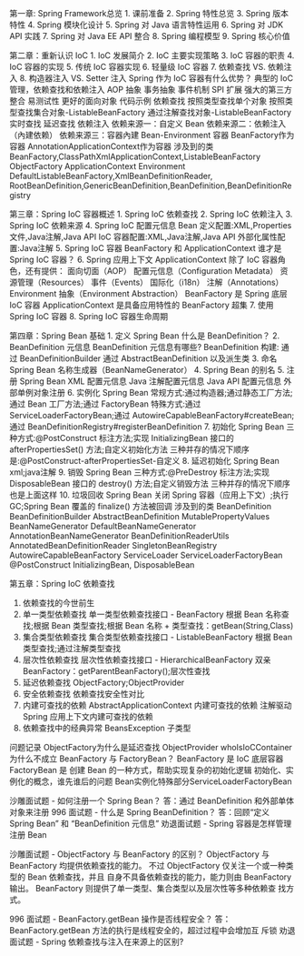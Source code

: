 第一章: Spring Framework总览
    1. 课前准备
    2. Spring 特性总览
    3. Spring 版本特性
    4. Spring 模块化设计
    5. Spring 对 Java 语言特性运用
    6. Spring 对 JDK API 实践
    7. Spring 对 Java EE API 整合
    8. Spring 编程模型
    9. Spring 核心价值

第二章：重新认识 IoC
    1. IoC 发展简介
    2. IoC 主要实现策略
    3. IoC 容器的职责
    4. IoC 容器的实现
    5. 传统 IoC 容器实现
    6. 轻量级 IoC 容器
    7. 依赖查找 VS. 依赖注入
    8. 构造器注入 VS. Setter 注入
    Spring 作为 IoC 容器有什么优势？
        典型的 IoC 管理，依赖查找和依赖注入
        AOP 抽象
        事务抽象
        事件机制
        SPI 扩展
        强大的第三方整合
        易测试性
        更好的面向对象
代码示例
    依赖查找
        按照类型查找单个对象
        按照类型查找集合对象-ListableBeanFactory
        通过注解查找对象-ListableBeanFactory
        实时查找
        延迟查找
    依赖注入
        依赖来源一：自定义 Bean
        依赖来源二：依赖注入（內建依赖）
        依赖来源三：容器內建 Bean-Environment
    容器
        BeanFactory作为容器
        AnnotationApplicationContext作为容器
    涉及到的类
        BeanFactory,ClassPathXmlApplicationContext,ListableBeanFactory
        ObjectFactory
        ApplicationContext
        Environment
        DefaultListableBeanFactory,XmlBeanDefinitionReader,
        RootBeanDefinition,GenericBeanDefinition,BeanDefinition,BeanDefinitionRegistry


第三章：Spring IoC 容器概述
    1. Spring IoC 依赖查找
    2. Spring IoC 依赖注入
    3. Spring IoC 依赖来源
    4. Spring IoC 配置元信息
        Bean 定义配置:XML,Properties文件,Java注解,Java API
        IoC 容器配置:XML,Java注解,Java API
        外部化属性配置:Java注解
    5. Spring IoC 容器
        BeanFactory 和 ApplicationContext 谁才是 Spring IoC 容器？
    6. Spring 应用上下文
        ApplicationContext 除了 IoC 容器角色，还有提供：
            面向切面（AOP）
            配置元信息（Configuration Metadata）
            资源管理（Resources）
            事件（Events）
            国际化（i18n）
            注解（Annotations）
            Environment 抽象（Environment Abstraction）
        BeanFactory 是 Spring 底层 IoC 容器
        ApplicationContext 是具备应用特性的 BeanFactory 超集
    7. 使用 Spring IoC 容器
    8. Spring IoC 容器生命周期

第四章：Spring Bean 基础
    1. 定义 Spring Bean
        什么是 BeanDefinition？
    2. BeanDefinition 元信息
        BeanDefinition 元信息有哪些?
        BeanDefinition 构建:
            通过 BeanDefinitionBuilder
            通过 AbstractBeanDefinition 以及派生类
    3. 命名 Spring Bean
        名称生成器（BeanNameGenerator）
    4. Spring Bean 的别名
    5. 注册 Spring Bean
        XML 配置元信息
        Java 注解配置元信息
        Java API 配置元信息
        外部单例对象注册
    6. 实例化 Spring Bean
        常规方式:通过构造器;通过静态工厂方法;通过 Bean 工厂方法;通过 FactoryBean
        特殊方式:通过 ServiceLoaderFactoryBean;通过 AutowireCapableBeanFactory#createBean;通过 BeanDefinitionRegistry#registerBeanDefinition
    7. 初始化 Spring Bean
        三种方式:@PostConstruct 标注方法;实现 InitializingBean 接口的 afterPropertiesSet() 方法;自定义初始化方法
        三种并存的情况下顺序是:@PostConstruct-afterPropertiesSet-自定义
    8. 延迟初始化 Spring Bean
        xml;java注解
    9. 销毁 Spring Bean
        三种方式:@PreDestroy 标注方法;实现 DisposableBean 接口的 destroy() 方法;自定义销毁方法
        三种并存的情况下顺序也是上面这样
    10. 垃圾回收 Spring Bean
        关闭 Spring 容器（应用上下文）;执行 GC;Spring Bean 覆盖的 finalize() 方法被回调
    涉及到的类
        BeanDefinition
        BeanDefinitionBuilder
        AbstractBeanDefinition
        MutablePropertyValues
        BeanNameGenerator
        DefaultBeanNameGenerator
        AnnotationBeanNameGenerator
        BeanDefinitionReaderUtils
        AnnotatedBeanDefinitionReader
        SingletonBeanRegistry
        AutowireCapableBeanFactory
        ServiceLoader
        ServiceLoaderFactoryBean
        @PostConstruct
        InitializingBean, DisposableBean

第五章：Spring IoC 依赖查找
1. 依赖查找的今世前生
2. 单一类型依赖查找
   单一类型依赖查找接口 - BeanFactory
        根据 Bean 名称查找;根据 Bean 类型查找;根据 Bean 名称 + 类型查找：getBean(String,Class)
3. 集合类型依赖查找
   集合类型依赖查找接口 - ListableBeanFactory
        根据 Bean 类型查找;通过注解类型查找
4. 层次性依赖查找
   层次性依赖查找接口 - HierarchicalBeanFactory
        双亲 BeanFactory：getParentBeanFactory();层次性查找
5. 延迟依赖查找
   ObjectFactory;ObjectProvider
6. 安全依赖查找
   依赖查找安全性对比
7. 内建可查找的依赖
   AbstractApplicationContext 内建可查找的依赖
   注解驱动 Spring 应用上下文内建可查找的依赖
8. 依赖查找中的经典异常
   BeansException 子类型



问题记录
ObjectFactory为什么是延迟查找
ObjectProvider
whoIsIoCContainer为什么不成立
BeanFactory 与 FactoryBean？
    BeanFactory 是 IoC 底层容器
    FactoryBean 是 创建 Bean 的一种方式，帮助实现复杂的初始化逻辑
初始化、实例化的概念，谁先谁后的问题
Bean实例化特殊部分ServiceLoaderFactoryBean









沙雕面试题 - 如何注册一个 Spring Bean？
答：通过 BeanDefinition 和外部单体对象来注册
996 面试题 - 什么是 Spring BeanDefinition？
答：回顾“定义 Spring Bean” 和 “BeanDefinition 元信息”
劝退面试题 - Spring 容器是怎样管理注册 Bean

沙雕面试题 - ObjectFactory 与 BeanFactory 的区别？
ObjectFactory 与 BeanFactory 均提供依赖查找的能力。
不过 ObjectFactory 仅关注一个或一种类型的 Bean 依赖查找，并且
自身不具备依赖查找的能力，能力则由 BeanFactory 输出。
BeanFactory 则提供了单一类型、集合类型以及层次性等多种依赖查
找方式。

996 面试题 - BeanFactory.getBean 操作是否线程安全？
答：BeanFactory.getBean 方法的执行是线程安全的，超过过程中会增加互
斥锁
劝退面试题 - Spring 依赖查找与注入在来源上的区别?